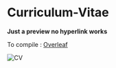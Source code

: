# Curriculum-Vitae
**Just a preview no hyperlink works**

To compile : [Overleaf](https://www.overleaf.com/)

![CV](https://github.com/chungimungi/Curriculum-Vitae/assets/90822297/b2ff9fd1-2012-40c7-a57a-9226309d7e5e)
